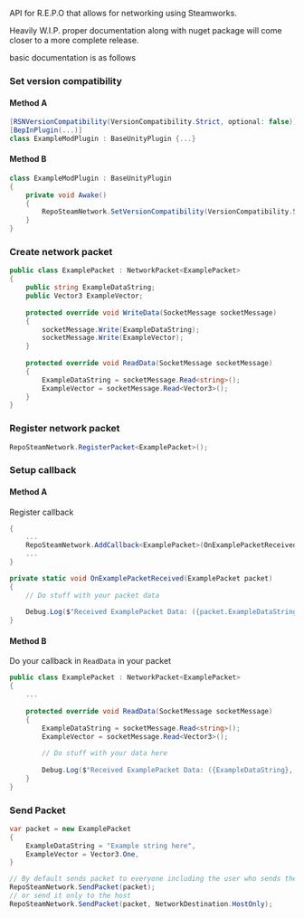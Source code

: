 API for R.E.P.O that allows for networking using Steamworks.

Heavily W.I.P. proper documentation along with nuget package will come closer to a more complete release.

basic documentation is as follows

### Set version compatibility

#### Method A

```csharp
[RSNVersionCompatibility(VersionCompatibility.Strict, optional: false)] // Defaults
[BepInPlugin(...)]
class ExampleModPlugin : BaseUnityPlugin {...}
```

#### Method B

```csharp
class ExampleModPlugin : BaseUnityPlugin 
{
    private void Awake() 
    {
        RepoSteamNetwork.SetVersionCompatibility(VersionCompatibility.Strict, plugin: this);
    }
}
```

### Create network packet
```csharp
public class ExamplePacket : NetworkPacket<ExamplePacket>
{
    public string ExampleDataString;
    public Vector3 ExampleVector;
    
    protected override void WriteData(SocketMessage socketMessage) 
    {
        socketMessage.Write(ExampleDataString);
        socketMessage.Write(ExampleVector);
    }
    
    protected override void ReadData(SocketMessage socketMessage) 
    {
        ExampleDataString = socketMessage.Read<string>();
        ExampleVector = socketMessage.Read<Vector3>();
    }
}
```

### Register network packet
```csharp
RepoSteamNetwork.RegisterPacket<ExamplePacket>();
```

### Setup callback

#### Method A
Register callback
```csharp
{
    ...
    RepoSteamNetwork.AddCallback<ExamplePacket>(OnExamplePacketReceived);
    ...
}

private static void OnExamplePacketReceived(ExamplePacket packet) 
{
    // Do stuff with your packet data
    
    Debug.Log($"Received ExamplePacket Data: ({packet.ExampleDataString}, {packet.ExampleVector})");
}
```
#### Method B
Do your callback in `ReadData` in your packet
```csharp
public class ExamplePacket : NetworkPacket<ExamplePacket>
{
    ...
    
    protected override void ReadData(SocketMessage socketMessage) 
    {
        ExampleDataString = socketMessage.Read<string>();
        ExampleVector = socketMessage.Read<Vector3>();
        
        // Do stuff with your data here
        
        Debug.Log($"Received ExamplePacket Data: ({ExampleDataString}, {ExampleVector})");
    }
}
```

### Send Packet
```csharp
var packet = new ExamplePacket 
{
    ExampleDataString = "Example string here",
    ExampleVector = Vector3.One,
}

// By default sends packet to everyone including the user who sends the packet
RepoSteamNetwork.SendPacket(packet);
// or send it only to the host
RepoSteamNetwork.SendPacket(packet, NetworkDestination.HostOnly);
```